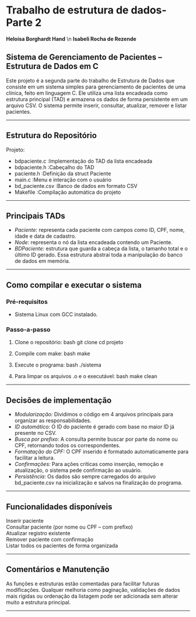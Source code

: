 # Trabalho de estrutura de dados- Parte 2
**Heloísa Borghardt Hand** \n
**Isabeli Rocha de Rezende**

## Sistema de Gerenciamento de Pacientes – Estrutura de Dados em C

Este projeto é a segunda parte do trabalho de Estrutura de Dados que consiste em um sistema simples para gerenciamento de pacientes de uma clínica, feito em linguagem C. Ele utiliza uma lista encadeada como estrutura principal (TAD) e armazena os dados de forma persistente em um arquivo CSV. O sistema permite inserir, consultar, atualizar, remover e listar pacientes.

---

## Estrutura do Repositório


Projeto:
- bdpaciente.c          :Implementação do TAD da lista encadeada
- bdpaciente.h          :Cabeçalho do TAD
- paciente.h            :Definição da struct Paciente
- main.c                :Menu e interação com o usuário
- bd_paciente.csv       :Banco de dados em formato CSV
- Makefile              :Compilação automática do projeto


---

## Principais TADs

- *Paciente:* representa cada paciente com campos como ID, CPF, nome, idade e data de cadastro.
- *Node:* representa o nó da lista encadeada contendo um Paciente.
- *BDPaciente:* estrutura que guarda a cabeça da lista, o tamanho total e o último ID gerado. Essa estrutura abstrai toda a manipulação do banco de dados em memória.

---

## Como compilar e executar o sistema

### Pré-requisitos
- Sistema Linux com GCC instalado.

### Passo-a-passo
1. Clone o repositório:
   bash
   git clone <link-do-repo>
   cd projeto
   
2. Compile com make:
   bash
   make
   
3. Execute o programa:
   bash
   ./sistema
   
4. Para limpar os arquivos .o e o executável:
   bash
   make clean
   

---

## Decisões de implementação

- *Modularização:* Dividimos o código em 4 arquivos principais para organizar as responsabilidades.
- *ID automático:* O ID do paciente é gerado com base no maior ID já presente no CSV.
- *Busca por prefixo:* A consulta permite buscar por parte do nome ou CPF, retornando todos os correspondentes.
- *Formatação do CPF:* O CPF inserido é formatado automaticamente para facilitar a leitura.
- *Confirmações:* Para ações críticas como inserção, remoção e atualização, o sistema pede confirmação ao usuário.
- *Persistência:* Os dados são sempre carregados do arquivo bd_paciente.csv na inicialização e salvos na finalização do programa.

---

## Funcionalidades disponíveis

Inserir paciente  
Consultar paciente (por nome ou CPF – com prefixo)  
Atualizar registro existente  
Remover paciente com confirmação  
Listar todos os pacientes de forma organizada  

---

## Comentários e Manutenção

As funções e estruturas estão comentadas para facilitar futuras modificações. Qualquer melhoria como paginação, validações de dados mais rígidas ou ordenação da listagem pode ser adicionada sem alterar muito a estrutura principal.

---
